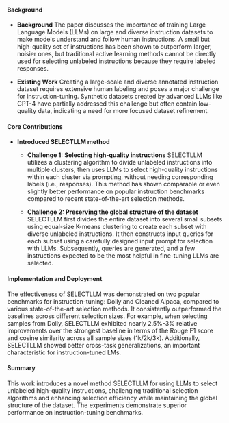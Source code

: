 #### Background
- **Background**
The paper discusses the importance of training Large Language Models (LLMs) on large and diverse instruction datasets to make models understand and follow human instructions. A small but high-quality set of instructions has been shown to outperform larger, noisier ones, but traditional active learning methods cannot be directly used for selecting unlabeled instructions because they require labeled responses.

- **Existing Work**
Creating a large-scale and diverse annotated instruction dataset requires extensive human labeling and poses a major challenge for instruction-tuning. Synthetic datasets created by advanced LLMs like GPT-4 have partially addressed this challenge but often contain low-quality data, indicating a need for more focused dataset refinement.

#### Core Contributions
- **Introduced SELECTLLM method**
    - **Challenge 1: Selecting high-quality instructions**
        SELECTLLM utilizes a clustering algorithm to divide unlabeled instructions into multiple clusters, then uses LLMs to select high-quality instructions within each cluster via prompting, without needing corresponding labels (i.e., responses). This method has shown comparable or even slightly better performance on popular instruction benchmarks compared to recent state-of-the-art selection methods.

    - **Challenge 2: Preserving the global structure of the dataset**
        SELECTLLM first divides the entire dataset into several small subsets using equal-size K-means clustering to create each subset with diverse unlabeled instructions. It then constructs input queries for each subset using a carefully designed input prompt for selection with LLMs. Subsequently, queries are generated, and a few instructions expected to be the most helpful in fine-tuning LLMs are selected.

#### Implementation and Deployment
The effectiveness of SELECTLLM was demonstrated on two popular benchmarks for instruction-tuning: Dolly and Cleaned Alpaca, compared to various state-of-the-art selection methods. It consistently outperformed the baselines across different selection sizes. For example, when selecting samples from Dolly, SELECTLLM exhibited nearly 2.5%-3% relative improvements over the strongest baseline in terms of the Rouge F1 score and cosine similarity across all sample sizes (1k/2k/3k). Additionally, SELECTLLM showed better cross-task generalizations, an important characteristic for instruction-tuned LMs.

#### Summary
This work introduces a novel method SELECTLLM for using LLMs to select unlabeled high-quality instructions, challenging traditional selection algorithms and enhancing selection efficiency while maintaining the global structure of the dataset. The experiments demonstrate superior performance on instruction-tuning benchmarks.